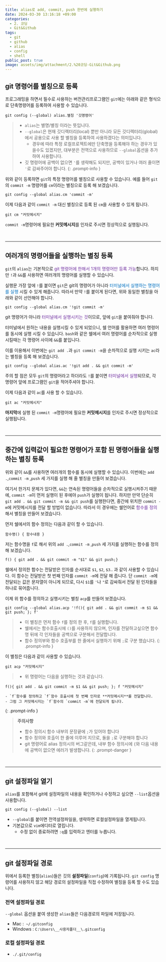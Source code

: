 ```yaml
---
title: alias로 add, commit, push 한번에 실행하기
date: 2024-03-30 13:16:18 +09:00
categories:
  - 2. 코딩
  - Git&Github
tags:
  - git
  - github
  - alias
  - config
  - shell
public_post: true
image: assets/img/attachment/2.%20코딩-Git&Github.png
---
```

## git 명령어를 별칭으로 등록
프로그래밍을 하면서 필수로 사용하는 버전관리프로그램인 `git`에는 아래와 같은 형식으로 단축명령어를 등록하여 사용할 수 있습니다.
```shell
git config (--global) alias.별칭 '깃명령어'
```
> - `alias`는 별명/별칭 이라는 뜻입니다.
>- `--global`은 현재 깃디렉터리(local) 뿐만 아니라 모든 깃디렉터리(global)에서 공용으로 사용 할 별칭을 등록하여 사용하겠다는 의미입니다.
>	- 경우에 따라 특정 로컬프로젝트에만 단축명을 등록해야 하는 경우가 있을수도 있겠지만, 대부분은 전역으로 사용하므로 `--global`옵션을 추가하여 사용합니다.
>- 깃 명령어에 공백이 없으면 `'`를 생략해도 되지만, 공백이 있거나 여러 줄이면 `'`로 감싸주어야 합니다.
{: .prompt-info }

위와 같이 등록하면 `git`의 특정 명령어를 별칭으로 사용할 수 있습니다.
예를 들어 `git`의 `commit -m` 명령어를 `cm`이라는 별칭으로 등록 해 보겠습니다.
```shell
git config --global alias.cm 'commit -m'
```
이제 다음과 같이 `commit -m` 대신 별칭으로 등록 된 `cm`을 사용할 수 있게 됩니다.
```shell
git cm "커밋메시지"
```
`commit -m`명령어에 필요한 **커밋메시지**를 인자로 주시면 정상적으로 실행됩니다.


<br>
<hr>

## 여러개의 명령어들을 실행하는 별칭 등록
`git`의 `alias`는 기본적으로 <font color="#7030a0">git 명령어에 한해서 1개의 명령어만 등록 가능</font>합니다.
하지만 `!`과 `&&`를 사용하면 여러개의 명령어를 실행할 수 있습니다.

실행문 가장 앞에 `!`를 붙이면 `git`은 git의 명령어가 아니라 <font color="#0070c0">터미널에서 실행하는 명령어를 실행</font> 시킬 수 있게 해줍니다. 따라서 만약 `!`를 붙이게 된다면, 위와 동일한 별칭을 아래와 같이 선언해야 합니다.
```shell
git config --global alias.cm '!git commit -m'
```
git 명령어가 아니라 <font color="#7030a0">터미널에서 실행시키는 것</font>이므로, 앞에 `git`을 붙여줘야 합니다.

터미널에서 원하는 내용을 실행시킬 수 있게 되었으니, 쉘 언어를 활용하면 여러 명령어를 동시에 실행 시킬 수 있습니다.
`bash`와 같은 쉘에서 여러 명령어를 순차적으로 실행시킬때는 각 명령어 사이에 `&&`를 붙입니다.

이를 이용해서 이번에는 `git add .`과 `git commit -m`을 순차적으로 실행 시키는 `ac`라는 별칭을 등록 해 보겠습니다.
```shell
git config --global alias.ac '!git add . && git commit -m'
```
주의 할 점은 모두 `git`의 명령어라고 하더라도 `!`를 붙이면 <font color="#7030a0">터미널에서 실행</font>되므로, 각 명령어 앞에 프로그램인 `git`을 적어주셔야 합니다.

이제 다음과 같이 `ac`를 사용 할 수 있습니다.
```shell
git ac "커밋메시지"
```
**마지막**에 실행 된 `commit -m`명령어에 필요한 **커밋메시지**를 인자로 주시면 정상적으로 실행됩니다.


<br>
<hr>

## 중간에 입력값이 필요한 명령어가 포함 된 명령어들을 실행하는 별칭 등록
위와 같이 `&&`를 사용하면 여러개의 함수를 동시에 실행할 수 있습니다. 
이번에는 `add .`,`commit -m`  ,`push` 세 가지를 실행 해 줄 별칭을 만들어 보겠습니다.

여기서 한가지 문제가 있다면, `&&`는 연속된 명령어들을 순차적으로 실행시켜주기 때문에, `commit -m`이 먼저 실행이 된 후에야 `push`가 실행이 됩니다. 하지만 만약 단순히 `git add . && git commit -m && git push`를 실행한다면, 중간에 위치한 `commit -m`에 커밋메시지를 전달 할 방법이 없습니다.
따라서 이 경우에는 쉘언어로 <font color="#7030a0">함수를 정의</font>해서 별칭을 만들어 보겠습니다.

먼저 쉘에서의 함수 정의는 다음과 같이 할 수 있습니다.
```shell
함수명() { 함수내용 }
```
저는 함수명을 `f`로 해서 위의 `add .`,`commit -m`  ,`push` 세 가지를 실행하는 함수를 정의 해 보겠습니다.
```shell
f() { git add . && git commit -m "$1" && git push;}
```
쉘에서 정의한 함수는 전달받은 인자를 순서대로 `$1`, `$2`, `$3`.. 과 같이 사용할 수 있습니다.
이 함수는 전달받은 첫 번째 인자를 `commit -m`에 전달 해 줍니다.
단 `commit -m`에 전달되는 값은 문자열이 아니게 되므로, 다시 `$1`를 `'`나 `"`로 감싸줘서 전달 된 인자들을 하나로 묶어줍니다.


이제 위 함수를 정의하고 실행시키는 별칭 `acp`를 만들어 보겠습니다.
```shell
git config --global alias.acp '!f(){ git add . && git commit -m $1 && git push; }; f'
```
> - 이 별칭은 먼저 함수 `f`를 정의 한 후, `f`를 실행합니다.
> - 쉘에서는 함수호출시에 `()`를 사용하지 않으며, 인자를 전달하고싶으면 함수명 뒤에 각 인자들을 공백으로 구분해서 전달합니다.
> - 함수 정의부와 함수 호출부를 한 줄에서 실행하기 위해 `;`로 구분 했습니다.
{: .prompt-info }

이 별칭은 다음과 같이 사용할 수 있습니다.
```shell
git acp "커밋메시지"
```
> - 위 명령어는 다음을 실행하는 것과 같습니다.
```shell
f(){ git add . && git commit -m $1 && git push; }; f "커밋메시지"
```
	- `f`함수를 정의하고 `f`함수 호출시에 첫 번째 인자로 **커밋메시지**를 전달합니다.
	- 그럼 그 커밋메시지는 `f`함수의 `commit -m`에 전달되게 됩니다.
{: .prompt-info }

> **주의사항**
> - 함수 정의시 함수 내부의 문장끝에 `;`가 있어야 합니다
> - 함수 정의와 호출이 한 줄에 이루어 지므로, 둘을 `;`로 구분해야 합니다
> - git 명령어로 alias 정의시의 버그같은데, 내부 함수 정의시에 `{`와 다음 내용에 공백이 없으면 에러가 발생합니다.
{: .prompt-danger }

<br>
<hr>

## git 설정파일 열기

`alias`를 포함해서 git에 설정파일의 내용을 확인하거나 수정하고 싶으면 `--list`옵션을 사용합니다.
```shell
git config (--global) --list
```
- `--global`를 붙이면 전역설정파일을, 생략하면 로컬설정파일을 열게됩니다.
- 기본값으로 `vim`에디터로 열립니다.
	- 수정 없이 종료하려면 `:q`를 입력하고 엔터를 누릅니다.

<br>
<hr>

## git 설정파일 경로
위에서 등록한 별칭(`alias`)들은 깃의 **설정파일**(`config`)에 기록됩니다.
`git config` 명령어를 사용하지 않고 해당 경로의 설정파일을 직접 수정하여 별칭을 등록 할 수도 있습니다.

### 전역 설정파일 경로
`--global` 옵션을 붙여 생성한 `alias`들은 다음경로의 파일에 저장됩니다.
- Mac :` ~/.gitconfig`
- Windows : `C:\Users\__사용자폴더__\.gitconfig`

### 로컬 설정파일 경로
- `./.git/config`
